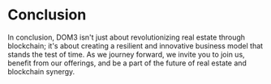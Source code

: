 # Conclusion

In conclusion, DOM3 isn't just about revolutionizing real estate through blockchain; it's about creating a resilient and innovative business model that stands the test of time. As we journey forward, we invite you to join us, benefit from our offerings, and be a part of the future of real estate and blockchain synergy.
